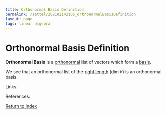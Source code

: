 ```yaml
---
title: Orthonormal Basis Definition
permalink: /zettel/202102142105_orthonormalBasisDefinition
layout: page
tags: linear algebra
---
```

# Orthonormal Basis Definition

**Orthonormal Basis** is a [orthonormal](202102142052_orthonormalDefinition) list of vectors which form a [basis](202102062154_basisDefinition).

We see that an orthonormal list of the [right length](202102062306_linearlyIndependentLengthBasis) ($\mathrm{dim} \, V$) is an 
orthonormal basis.

Links: 

References: 

[Return to Index](index)